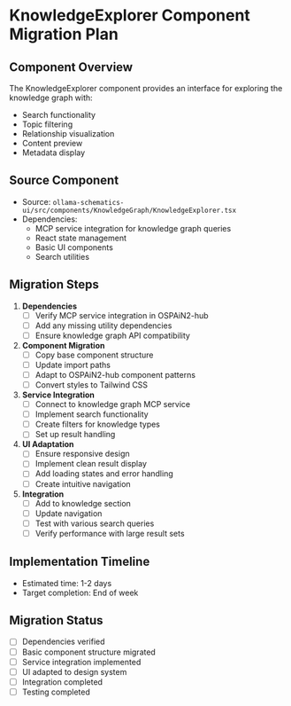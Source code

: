 # KnowledgeExplorer Component Migration Plan

## Component Overview

The KnowledgeExplorer component provides an interface for exploring the knowledge graph with:
- Search functionality
- Topic filtering
- Relationship visualization
- Content preview
- Metadata display

## Source Component

- Source: `ollama-schematics-ui/src/components/KnowledgeGraph/KnowledgeExplorer.tsx`
- Dependencies:
  - MCP service integration for knowledge graph queries
  - React state management
  - Basic UI components
  - Search utilities

## Migration Steps

1. **Dependencies**
   - [ ] Verify MCP service integration in OSPAiN2-hub
   - [ ] Add any missing utility dependencies
   - [ ] Ensure knowledge graph API compatibility

2. **Component Migration**
   - [ ] Copy base component structure
   - [ ] Update import paths
   - [ ] Adapt to OSPAiN2-hub component patterns
   - [ ] Convert styles to Tailwind CSS

3. **Service Integration**
   - [ ] Connect to knowledge graph MCP service
   - [ ] Implement search functionality
   - [ ] Create filters for knowledge types
   - [ ] Set up result handling

4. **UI Adaptation**
   - [ ] Ensure responsive design
   - [ ] Implement clean result display
   - [ ] Add loading states and error handling
   - [ ] Create intuitive navigation

5. **Integration**
   - [ ] Add to knowledge section
   - [ ] Update navigation
   - [ ] Test with various search queries
   - [ ] Verify performance with large result sets

## Implementation Timeline

- Estimated time: 1-2 days
- Target completion: End of week

## Migration Status

- [ ] Dependencies verified
- [ ] Basic component structure migrated
- [ ] Service integration implemented
- [ ] UI adapted to design system
- [ ] Integration completed
- [ ] Testing completed 